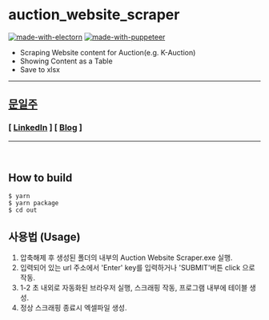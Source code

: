 # auction_website_scraper<br/>

[![made-with-electorn](https://img.shields.io/badge/Made%20with-Electron-1f425f.svg)](https://www.electronjs.org/)
[![made-with-puppeteer](https://img.shields.io/badge/Made%20with-Puppeteer-1f425f.svg)](https://pptr.dev/)

- Scraping Website content for Auction(e.g. K-Auction)
- Showing Content as a Table
- Save to xlsx

---

## [문일주](https://github.com/mooniljoo)

### [ [LinkedIn](https://www.linkedin.com/in/oneweek/) ] [ [Blog](https://mooniljoo.github.io/) ]

---

<br/>

## How to build

```
$ yarn
$ yarn package
$ cd out
```

## 사용법 (Usage)

1. 압축해제 후 생성된 폴더의 내부의 Auction Website Scraper.exe 실행.
2. 입력되어 있는 url 주소에서 'Enter' key를 입력하거나 'SUBMIT'버튼 click 으로 작동.
3. 1-2 초 내외로 자동화된 브라우저 실행, 스크래핑 작동, 프로그램 내부에 테이블 생성.
4. 정상 스크래핑 종료시 엑셀파일 생성.
